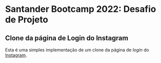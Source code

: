 # Santander Bootcamp 2022: Desafio de Projeto

## Clone da página de Login do Instagram

Esta é uma simples implementação de um clone da página de *login* do [Instagram](https://www.instagram.com/accounts/login).
